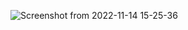 ![Screenshot from 2022-11-14 15-25-36](https://user-images.githubusercontent.com/87699062/201630507-bcd93d09-7999-4f31-8499-4dfb7c5f2a2c.png)
